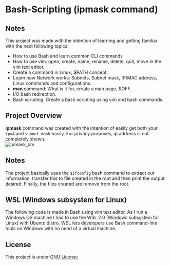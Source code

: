 # Bash-Scripting (ipmask command)

## Notes
This project was made with the intention of learning and getting familiar with the next following topics: <br />

* How to use Bash and learn common CLI commands
* How to use vim: open, create, name, rename, delete, quit, move in the vim text editor.
* Create a command in Linux; $PATH concept. 
* Learn how Network works: Subnets, Subnet mask, IP/MAC address, Linux commands and configurations.
* **man** command: What is it for, create a man page, ROFF.
* I/O bash redirection. 
* Bash scripting: Create a bash scripting using vim and bash commands. <br />

##  Project Overview

**ipmask** command was created with the intention of easily get both your `ipv4` and `subnet mask` easily. For privacy purposes, ip address is not completely shown. <br/>
![ipmask_cm](https://github.com/TizianaAndreaOrlando/Bash-Scripting/assets/81337862/11e10dd6-a31e-4ad5-966a-a321345979f5)

## Notes

The project basically uses the `$ifconfig` bash command to extract our information, transfer this to file created in the root and then print the output desired. Finally, the files created are remove from the root. 

## WSL (Windows subsystem for Linux)

The following code is made in Bash using vim text editor. As I run a Windows OS machine I had to use the WSL 2.0 (Windows subsystem for Linux) with Ubunto distro. WSL lets developers use Bash command-line tools on Windows with no need of a virtual machine.  


## License

This project is under [GNU License](https://github.com/TizianaAndreaOrlando/Bash-Scripting/blob/main/LICENSE)


